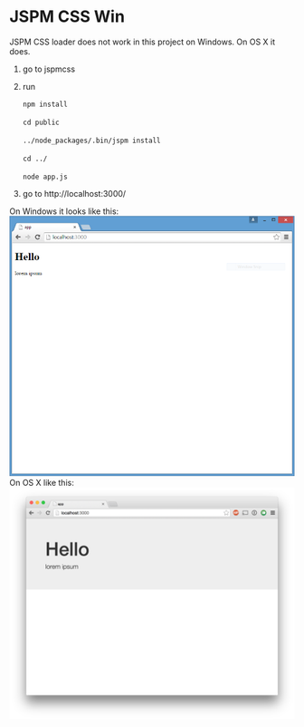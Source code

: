 JSPM CSS Win
============

JSPM CSS loader does not work in this project on Windows. On OS X it does.

1.  go to jspmcss
2.  run 
		
		npm install
	
		cd public
		
		../node_packages/.bin/jspm install
		
		cd ../
		
		node app.js
		
3.  go to http://localhost:3000/

On Windows it looks like this:
![Windows](img/win.png)
On OS X like this:
![OS X](img/osx.png)
